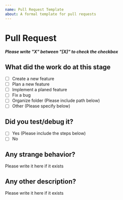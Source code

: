 ```yaml
---
name: Pull Request Template
about: A formal template for pull requests
---
```


# Pull Request

#### *Please write "X" between "[X]" to check the checkbox*

## What did the work do at this stage

- [ ] Create a new feature
- [ ] Plan a new feature
- [ ] Implement a planed feature
- [ ] Fix a bug
- [ ] Organize folder (Please include path below)
- [ ] Other (Please specify below)

## Did you test/debug it?

- [ ] Yes (Please include the steps below)
- [ ] No

## Any strange behavior?

Please write it here if it exists

## Any other description?

Please write it here if it exists
